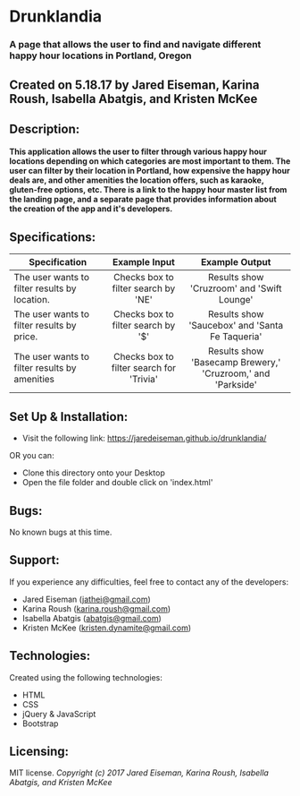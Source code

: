 # Drunklandia
### A page that allows the user to find and navigate different happy hour locations in Portland, Oregon
## Created on 5.18.17 by Jared Eiseman, Karina Roush, Isabella Abatgis, and Kristen McKee

## Description:
#### This application allows the user to filter through various happy hour locations depending on which categories are most important to them. The user can filter by their location in Portland, how expensive the happy hour deals are, and other amenities the location offers, such as karaoke, gluten-free options, etc. There is a link to the happy hour master list from the landing page, and a separate page that provides information about the creation of the app and it's developers.

## Specifications:
| Specification | Example Input | Example Output |
| ---------------- |:----------------:|:----------------:|
| The user wants to filter results by location. | Checks box to filter search by 'NE' | Results show 'Cruzroom' and 'Swift Lounge' |
| The user wants to filter results by price. | Checks box to filter search by '$' | Results show 'Saucebox' and 'Santa Fe Taqueria' |
| The user wants to filter results by amenities | Checks box to filter search for 'Trivia' | Results show 'Basecamp Brewery,' 'Cruzroom,' and 'Parkside' |

## Set Up & Installation:
* Visit the following link: <https://jaredeiseman.github.io/drunklandia/>

OR you can:

* Clone this directory onto your Desktop
* Open the file folder and double click on 'index.html'

## Bugs:
No known bugs at this time.

## Support:
If you experience any difficulties, feel free to contact any of the developers:
* Jared Eiseman (jathei@gmail.com)
* Karina Roush (karina.roush@gmail.com)
* Isabella Abatgis (abatgis@gmail.com)
* Kristen McKee (kristen.dynamite@gmail.com)

## Technologies:
Created using the following technologies:
* HTML
* CSS
* jQuery & JavaScript
* Bootstrap

## Licensing:
MIT license.
*Copyright (c) 2017 Jared Eiseman, Karina Roush, *Isabella Abatgis, and Kristen McKee**
